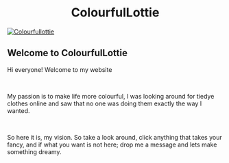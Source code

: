 <html>
<body>
<style>
body {
  background-image: url('https://encrypted-tbn0.gstatic.com/images?q=tbn%3AANd9GcTnmvGt9p78F0Zg3rUGXv0nuj7bt_LTe9yK3g&usqp=CAU');
}
</style>
<head>
<h1 style="text-align:center;">ColourfulLottie</h1>
</head>
<a href='https://postimg.cc/jC5d70M2' target='_blank'><img src='https://i.postimg.cc/jC5d70M2/Colourfullottie.png' border='0' alt='Colourfullottie'/></a>

<h2>Welcome to ColourfulLottie</h2>
<p>Hi everyone! Welcome to my website</p><br>
<p>My passion is to make life more colourful, I was looking around for tiedye clothes online and saw that no one was doing them exactly the way I wanted.</p><br>
<p>So here it is, my vision. So take a look around, click anything that takes your fancy, and if what you want is not here; drop me a message and lets make something dreamy.</p><br>


</body>
</html>
